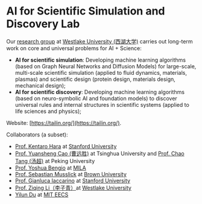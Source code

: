 # AI for Scientific Simulation and Discovery Lab

Our [research group](https://en.westlake.edu.cn/faculty/tailin-wu.html) at [Westlake University (西湖大学)](https://en.westlake.edu.cn/) carries out long-term work on core and universal problems for AI + Science:
- **AI for scientific simulation**: Developing machine learning algorithms (based on Graph Neural Networks and Diffusion Models) for large-scale, multi-scale scientific simulation (applied to fluid dynamics, materials, plasmas) and scientific design (protein design, materials design, mechanical design);
- **AI for scientific discovery**: Developing machine learning algorithms (based on neuro-symbolic AI and foundation models) to discover universal rules and internal structures in scientific systems (applied to life sciences and physics); 

Website: [https://tailin.org/](https://tailin.org/).

Collaborators (a subset):
- [Prof. Kentaro Hara](https://engineering.stanford.edu/people/ken-hara) at [Stanford University](https://www.stanford.edu/)
- [Prof. Yuansheng Cao (曹远胜)](https://www.phys.tsinghua.edu.cn/phyen/info/1062/1716.htm) at Tsinghua University and [Prof. Chao Tang (汤超)](https://faculty.pku.edu.cn/tangchao/zh_CN/index.htm) at Peking University
- [Prof. Yoshua Bengio](https://mila.quebec/en/person/bengio-yoshua/) at [MILA](https://mila.quebec/en/)
- [Prof. Sebastian Musslick](https://musslick.github.io/AER_website/) at [Brown University](https://www.brown.edu/)
- [Prof. Gianluca Iaccarino](https://profiles.stanford.edu/gianluca-iaccarino) at [Stanford University](https://www.stanford.edu/)
- [Prof. Ziqing Li（李子青）](https://www.westlake.edu.cn/ffaculty/stan-zq-li.html)at [Westlake University](https://en.westlake.edu.cn/)
- [Yilun Du](https://yilundu.github.io/) at [MIT EECS](https://www.eecs.mit.edu/)
